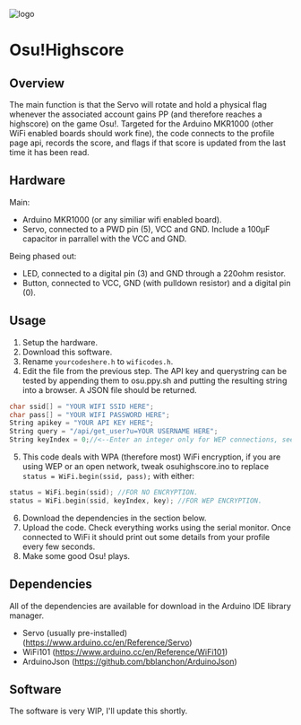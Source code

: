 ![logo](https://external-preview.redd.it/I146DiZtDQi2yE36r6aEG9EgEkjnSjpq9gXc-OjjZGE.png?auto=webp&s=e5e27f14d519ab37ae79ccdb6da4c82f0ba98fe6 "osu!")
# Osu!Highscore
## Overview
The main function is that the Servo will rotate and hold a physical flag whenever the associated account gains PP (and therefore reaches a highscore) on the game Osu!. Targeted for the Arduino MKR1000 (other WiFi enabled boards should work fine), the code connects to the profile page api, records the score, and flags if that score is updated from the last time it has been read.
## Hardware
Main:
* Arduino MKR1000 (or any similiar wifi enabled board).
* Servo, connected to a PWD pin (5), VCC and GND. Include a 100μF capacitor in parrallel with the VCC and GND.

Being phased out:
* LED, connected to a digital pin (3) and GND through a 220ohm resistor.
* Button, connected to VCC, GND (with pulldown resistor) and a digital pin (0).
## Usage
1. Setup the hardware.
2. Download this software.
3. Rename `yourcodeshere.h` to `wificodes.h`.
4. Edit the file from the previous step. The API key and querystring can be tested by appending them to osu.ppy.sh and putting the resulting string into a browser. A JSON file should be returned.
```objectiveC
char ssid[] = "YOUR WIFI SSID HERE";
char pass[] = "YOUR WIFI PASSWORD HERE";
String apikey = "YOUR API KEY HERE";
String query = "/api/get_user?u=YOUR USERNAME HERE";
String keyIndex = 0;//<--Enter an integer only for WEP connections, see next part.
```
5. This code deals with WPA (therefore most) WiFi encryption, if you are using WEP or an open network, tweak osuhighscore.ino to replace `status = WiFi.begin(ssid, pass);` with either:
```C++
status = WiFi.begin(ssid); //FOR NO ENCRYPTION.
status = WiFi.begin(ssid, keyIndex, key); //FOR WEP ENCRYPTION.
```
6. Download the dependencies in the section below.
7. Upload the code. Check everything works using the serial monitor. Once connected to WiFi it should print out some details from your profile every few seconds.
8. Make some good Osu! plays.
## Dependencies
All of the dependencies are available for download in the Arduino IDE library manager.
* Servo (usually pre-installed) (https://www.arduino.cc/en/Reference/Servo)
* WiFi101 (https://www.arduino.cc/en/Reference/WiFi101)
* ArduinoJson (https://github.com/bblanchon/ArduinoJson)
## Software
The software is very WIP, I'll update this shortly.
